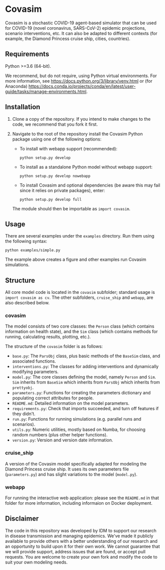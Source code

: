 # Covasim

Covasim is a stochastic COVID-19 agent-based simulator that can be used for
COVID-19 (novel coronavirus, SARS-CoV-2) epidemic projections, scenario
interventions, etc. It can also be adapted to different contexts (for example,
the Diamond Princess cruise ship, cities, countries).


## Requirements

Python >=3.6 (64-bit).

We recommend, but do not require, using Python virtual environments. For
more information, see https://docs.python.org/3/library/venv.html or (for Anaconda)
https://docs.conda.io/projects/conda/en/latest/user-guide/tasks/manage-environments.html.

## Installation

1.  Clone a copy of the repository. If you intend to make changes to the code,
    we recommend that you fork it first.

2.  Navigate to the root of the repository install the Covasim Python package
    using one of the following options:

    *   To install with webapp support (recommended):

        `python setup.py develop`

    *   To install as a standalone Python model without webapp support:

        `python setup.py develop nowebapp`

    *   To install Covasim and optional dependencies (be aware this may fail
        since it relies on private packages), enter:

        `python setup.py develop full`

    The module should then be importable as `import covasim`.


## Usage

There are several examples under the `examples` directory. Run them using the following syntax:

`python examples/simple.py`

The example above creates a figure and other examples run Covasim simulations.


## Structure

All core model code is located in the `covasim` subfolder; standard usage is
`import covasim as cv`. The other subfolders, `cruise_ship` and `webapp`, are
also described below.


### covasim

The model consists of two core classes: the `Person` class (which contains
information on health state), and the `Sim` class (which contains methods for
running, calculating results, plotting, etc.).

The structure of the `covasim` folder is as follows:

* `base.py`: The `ParsObj` class, plus basic methods of the `BaseSim` class, and associated functions.
* `interventions.py`: The classes for adding interventions and dynamically modifying parameters.
* `model.py`: The core classes defining the model, namely `Person` and `Sim`. `Sim` inherits from `BaseSim` which inherits from `ParsObj` which inherits from `prettyobj`.
* `parameters.py`: Functions for creating the parameters dictionary and populating correct attributes for people.
* `README.md`: Detailed information on the model parameters.
* `requirements.py`: Check that imports succeeded, and turn off features if they didn't.
* `run.py`: Functions for running simulations (e.g. parallel runs and scenarios).
* `utils.py`: Numeric utilities, mostly based on Numba, for choosing random numbers (plus other helper functions).
* `version.py`: Version and version date information.


### cruise_ship

A version of the Covasim model specifically adapted for modeling the Diamond
Princess cruise ship. It uses its own parameters file (`parameters.py`) and has
slight variations to the model (`model.py`).


### webapp

For running the interactive web application: please see the `README.md` in that
folder for more information, including informaion on Docker deployment.


## Disclaimer

The code in this repository was developed by IDM to support our research in
disease transmission and managing epidemics. We've made it publicly available to
provide others with a better understanding of our research and an opportunity to
build upon it for their own work. We cannot guarantee that we will provide
support, address issues that are found, or accept pull requests. You are welcome
to create your own fork and modify the code to suit your own modeling needs.